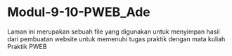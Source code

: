 # Modul-9-10-PWEB_Ade
Laman ini merupakan sebuah file yang digunakan untuk menyimpan hasil dari pembuatan website untuk memenuhi tugas praktik dengan mata kuliah Praktik PWEB
